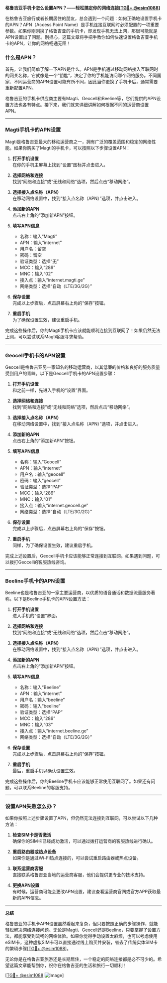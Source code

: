 **格鲁吉亚手机卡怎么设置APN？——轻松搞定你的网络连接[[TG💪+ @esim1088](https://t.me/s/esim1088)]**

在格鲁吉亚旅行或者长期居住的朋友，总会遇到一个问题：如何正确地设置手机卡的APN？APN（Access Point Name）是手机连接互联网时必须配置的一项重要参数。如果你刚刚换了格鲁吉亚的手机卡，却发现手机无法上网，那很可能就是APN设置出了问题。别担心，这篇文章将手把手教你如何快速设置格鲁吉亚手机卡的APN，让你的网络畅通无阻！

### 什么是APN？

首先，让我们简单了解一下APN是什么。APN是手机通过移动网络接入互联网时的网关名称，它就像是一个“钥匙”，决定了你的手机能访问哪个网络服务。不同国家、不同运营商的APN设置可能有所不同，因此当你更换了手机卡后，通常需要重新配置APN。

格鲁吉亚的手机卡供应商主要有Magti、Geocell和Beeline等，它们提供的APN设置方法也各有特点。接下来，我们就来详细讲解如何根据不同的运营商设置APN。

---

### Magti手机卡的APN设置

Magti是格鲁吉亚最大的移动运营商之一，拥有广泛的覆盖范围和稳定的网络性能。如果你购买了Magti的手机卡，可以按照以下步骤设置APN：

1. **打开手机设置**  
   在你的手机主屏幕上找到“设置”图标并点击进入。

2. **选择网络和连接**  
   找到“网络和连接”或“无线和网络”选项，然后点击“移动网络”。

3. **选择接入点名称（APN）**  
   在移动网络设置中，找到“接入点名称（APN）”选项，并点击进入。

4. **添加新的APN**  
   点击右上角的“添加新APN”按钮。

5. **填写APN信息**  
   - 名称：输入“Magti”
   - APN：输入“internet”
   - 用户名：留空
   - 密码：留空
   - 验证类型：选择“无”
   - MCC：输入“286”
   - MNC：输入“02”
   - 接入点：输入“internet.magti.ge”
   - 网络类型：选择“自动（LTE/3G/2G）”

6. **保存设置**  
   完成以上步骤后，点击屏幕右上角的“保存”按钮。

7. **重启手机**  
   为了确保设置生效，建议重启手机。

完成这些操作后，你的Magti手机卡应该就能顺利连接到互联网了！如果仍然无法上网，可以尝试联系Magti客服寻求帮助。

---

### Geocell手机卡的APN设置

Geocell是格鲁吉亚另一家知名的移动运营商，以其低廉的价格和良好的服务质量受到用户的青睐。以下是Geocell手机卡的APN设置步骤：

1. **打开手机设置**  
   和之前一样，先进入手机的“设置”界面。

2. **选择网络和连接**  
   找到“网络和连接”或“无线和网络”选项，然后点击“移动网络”。

3. **选择接入点名称（APN）**  
   在移动网络设置中，找到“接入点名称（APN）”选项，并点击进入。

4. **添加新的APN**  
   点击右上角的“添加新APN”按钮。

5. **填写APN信息**  
   - 名称：输入“Geocell”
   - APN：输入“internet”
   - 用户名：输入“geocell”
   - 密码：输入“geocell”
   - 验证类型：选择“PAP”
   - MCC：输入“286”
   - MNC：输入“01”
   - 接入点：输入“internet.geocell.ge”
   - 网络类型：选择“自动（LTE/3G/2G）”

6. **保存设置**  
   完成以上步骤后，点击屏幕右上角的“保存”按钮。

7. **重启手机**  
   同样，为了确保设置生效，建议重启手机。

完成上述设置后，Geocell手机卡应该能够正常连接到互联网。如果遇到问题，可以拨打Geocell的客服热线咨询。

---

### Beeline手机卡的APN设置

Beeline也是格鲁吉亚的一家主要运营商，以优质的语音通话和数据流量服务著称。以下是Beeline手机卡的APN设置方法：

1. **打开手机设置**  
   进入手机的“设置”界面。

2. **选择网络和连接**  
   找到“网络和连接”或“无线和网络”选项，然后点击“移动网络”。

3. **选择接入点名称（APN）**  
   在移动网络设置中，找到“接入点名称（APN）”选项，并点击进入。

4. **添加新的APN**  
   点击右上角的“添加新APN”按钮。

5. **填写APN信息**  
   - 名称：输入“Beeline”
   - APN：输入“internet”
   - 用户名：输入“beeline”
   - 密码：输入“beeline”
   - 验证类型：选择“PAP”
   - MCC：输入“286”
   - MNC：输入“03”
   - 接入点：输入“internet.beeline.ge”
   - 网络类型：选择“自动（LTE/3G/2G）”

6. **保存设置**  
   完成以上步骤后，点击屏幕右上角的“保存”按钮。

7. **重启手机**  
   最后，重启手机以确认设置生效。

完成这些操作后，你的Beeline手机卡应该能够正常使用互联网了。如果还有问题，可以联系Beeline的客服支持。

---

### 设置APN失败怎么办？

如果你按照上述步骤设置了APN，但仍然无法连接到互联网，可以尝试以下几种方法：

1. **检查SIM卡是否激活**  
   确保你的SIM卡已经成功激活，可以通过拨打运营商的客服热线进行确认。

2. **重启路由器或热点设备**  
   如果你是通过Wi-Fi热点连接的，可以尝试重启路由器或热点设备。

3. **联系运营商客服**  
   直接联系格鲁吉亚当地的运营商客服，他们会提供更专业的技术支持。

4. **更换APN设置**  
   有时候，运营商可能会更改APN设置，建议查看运营商官网或官方APP获取最新的APN信息。

---

**总结**

格鲁吉亚的手机卡APN设置虽然看起来复杂，但只要按照正确的步骤操作，就能轻松解决网络连接问题。无论是Magti、Geocell还是Beeline，只要掌握了设置方法，都能享受到流畅的网络体验。如果你觉得手动设置太麻烦，也可以考虑使用eSIM卡，这种虚拟SIM卡可以直接通过线上购买并安装，省去了传统实体SIM卡的繁琐步骤[[TG💪+ @esim1088](https://t.me/s/esim1088)]。

无论你是在格鲁吉亚旅游还是长期居住，一个稳定的网络连接都是必不可少的。希望这篇文章能帮到你，祝你在格鲁吉亚的生活和旅行一切顺利！

[[TG💪+ @esim1088](https://t.me/s/esim1088) ![Image](https://i.postimg.cc/4NQfJmqS/Snipaste-2025-05-13-00-14-12.png)]